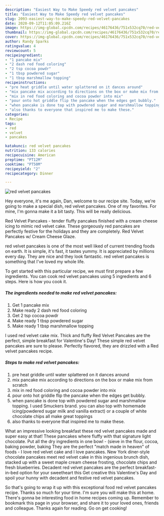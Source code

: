 ```yaml
---
description: "Easiest Way to Make Speedy red velvet pancakes"
title: "Easiest Way to Make Speedy red velvet pancakes"
slug: 2093-easiest-way-to-make-speedy-red-velvet-pancakes
date: 2020-09-12T11:05:09.216Z
image: https://img-global.cpcdn.com/recipes/46176436/751x532cq70/red-velvet-pancakes-recipe-main-photo.jpg
thumbnail: https://img-global.cpcdn.com/recipes/46176436/751x532cq70/red-velvet-pancakes-recipe-main-photo.jpg
cover: https://img-global.cpcdn.com/recipes/46176436/751x532cq70/red-velvet-pancakes-recipe-main-photo.jpg
author: Randy Sparks
ratingvalue: 4
reviewcount: 5
recipeingredient:
- "1 pancake mix"
- "2 dash red food coloring"
- "2 tsp cocoa powdr"
- "1 tbsp powdered sugar"
- "1 tbsp marshmallow topping"
recipeinstructions:
- "pre heat griddle until water splattered on it dances around"
- "mix pancake mix according to directions on the box or make mix from scratch"
- "mix in red food coloring and cocoa powder into mix"
- "pour onto hot griddle flip the pancake when the edges get bubbly."
- "when pancake is done top with powdered sugar and marshmallow topping. I used Smuckers brand. you can also top with homemade icing(powdered sugar milk and vanilla extract) or a couple of white chocolate chips all make great toppings"
- "also thanks to everyone that inspired me to make these."
categories:
- Recipe
tags:
- red
- velvet
- pancakes

katakunci: red velvet pancakes 
nutrition: 133 calories
recipecuisine: American
preptime: "PT12M"
cooktime: "PT50M"
recipeyield: "2"
recipecategory: Dinner

---
```



![red velvet pancakes](https://img-global.cpcdn.com/recipes/46176436/751x532cq70/red-velvet-pancakes-recipe-main-photo.jpg)

Hey everyone, it's me again, Dan, welcome to our recipe site. Today, we're going to make a special dish, red velvet pancakes. One of my favorites. For mine, I'm gonna make it a bit tasty. This will be really delicious.

Red Velvet Pancakes - tender fluffy pancakes finished with a cream cheese icing to mimic red velvet cake. These gorgeously red pancakes are perfectly festive for the holidays and they are completely. Red Velvet Pancakes w/ Cream Cheese Glaze.

red velvet pancakes is one of the most well liked of current trending foods on earth. It is simple, it's fast, it tastes yummy. It is appreciated by millions every day. They are nice and they look fantastic. red velvet pancakes is something that I've loved my whole life.


To get started with this particular recipe, we must first prepare a few ingredients. You can cook red velvet pancakes using 5 ingredients and 6 steps. Here is how you cook it.

<!--inarticleads1-->

##### The ingredients needed to make red velvet pancakes:

1. Get 1 pancake mix
1. Make ready 2 dash red food coloring
1. Get 2 tsp cocoa powdr
1. Make ready 1 tbsp powdered sugar
1. Make ready 1 tbsp marshmallow topping


I used red velvet cake mix. Thick and fluffy Red Velvet Pancakes are the perfect, simple breakfast for Valentine&#39;s Day! These simple red velvet pancakes are sure to please. Perfectly flavored, they are drizzled with a Red velvet pancakes recipe. 

<!--inarticleads2-->

##### Steps to make red velvet pancakes:

1. pre heat griddle until water splattered on it dances around
1. mix pancake mix according to directions on the box or make mix from scratch
1. mix in red food coloring and cocoa powder into mix
1. pour onto hot griddle flip the pancake when the edges get bubbly.
1. when pancake is done top with powdered sugar and marshmallow topping. I used Smuckers brand. you can also top with homemade icing(powdered sugar milk and vanilla extract) or a couple of white chocolate chips all make great toppings
1. also thanks to everyone that inspired me to make these.


What an impressive looking breakfast these red velvet pancakes made and super easy at that! These pancakes where fluffy with that signature light chocolate. Put all the dry ingredients in one bowl - (sieve in the flour, cocoa, baking powder, baking They are the perfect &#34;match made in heaven&#34; of foods - I love red velvet cake and I love pancakes. New York diner-style chocolate pancakes meet red velvet cake in this ingenious brunch dish, stacked up with a sweet maple cream cheese frosting, chocolate chips and fresh blueberries. Decadent red velvet pancakes are the perfect breakfast-in-bed option for your sweetheart this Get creative this Valentine&#39;s Day and spoil your hunny with decadent and festive red velvet pancakes. 

So that's going to wrap it up with this exceptional food red velvet pancakes recipe. Thanks so much for your time. I'm sure you will make this at home. There's gonna be interesting food in home recipes coming up. Remember to bookmark this page in your browser, and share it to your loved ones, friends and colleague. Thanks again for reading. Go on get cooking!
